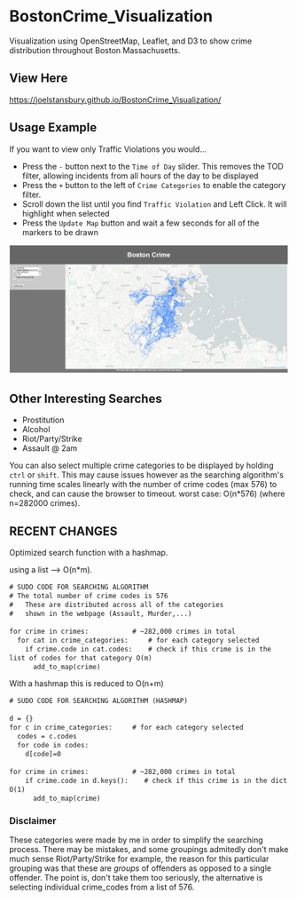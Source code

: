 # BostonCrime_Visualization
Visualization using OpenStreetMap, Leaflet, and D3 to show crime distribution throughout Boston Massachusetts.

## View Here
<a href='https://joelstansbury.github.io/BostonCrime_Visualization/'>https://joelstansbury.github.io/BostonCrime_Visualization/</a>

## Usage Example
If you want to view only Traffic Violations you would...
* Press the `-` button next to the `Time of Day` slider. This removes the TOD filter, allowing incidents from all hours of the day to be displayed
* Press the `+` button to the left of `Crime Categories` to enable the category filter.
* Scroll down the list until you find `Traffic Violation` and Left Click. It will highlight when selected
* Press the `Update Map` button and wait a few seconds for all of the markers to be drawn

![picture](images/Capture.PNG)

## Other Interesting Searches
* Prostitution
* Alcohol
* Riot/Party/Strike
* Assault @ 2am

You can also select multiple crime categories to be displayed by holding `ctrl` or `shift`. This may cause issues however as the searching algorithm's running time scales linearly with the number of crime codes (max 576) to check, and can cause the browser to timeout. worst case: O(n*576) (where n=282000 crimes).


## RECENT CHANGES
Optimized search function with a hashmap. 

using a list --> O(n*m).
```
# SUDO CODE FOR SEARCHING ALGORITHM
# The total number of crime codes is 576
#   These are distributed across all of the categories 
#   shown in the webpage (Assault, Murder,...)

for crime in crimes:           # ~282,000 crimes in total
  for cat in crime_categories:     # for each category selected
    if crime.code in cat.codes:    # check if this crime is in the list of codes for that category O(m)
      add_to_map(crime)
```
With a hashmap this is reduced to O(n+m)
```
# SUDO CODE FOR SEARCHING ALGORITHM (HASHMAP)

d = {}
for c in crime_categories:     # for each category selected
  codes = c.codes
  for code in codes:
    d[code]=0

for crime in crimes:           # ~282,000 crimes in total
    if crime.code in d.keys():    # check if this crime is in the dict O(1)
      add_to_map(crime)
```


### Disclaimer
These categories were made by me in order to simplify the searching process. There may be mistakes, and some groupings admitedly don't make much sense Riot/Party/Strike for example, the reason for this particular grouping was that these are _groups_ of offenders as opposed to a single offender. The point is, don't take them too seriously, the alternative is selecting individual crime_codes from a list of 576.


